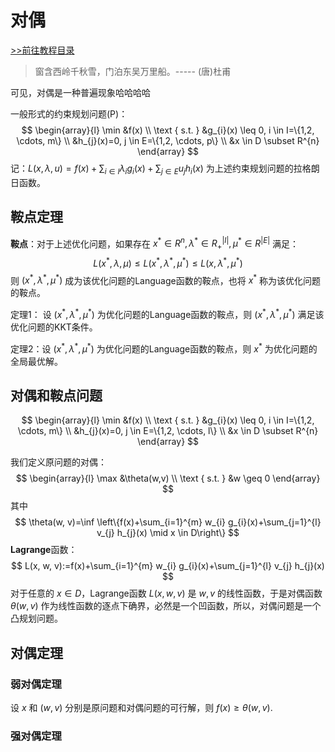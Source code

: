 # 对偶

[>>前往教程目录](guide-opt.md)

> 窗含西岭千秋雪，门泊东吴万里船。----- (唐)杜甫

可见，对偶是一种普遍现象哈哈哈哈

一般形式的约束规划问题(P)：
$$
\begin{array}{l}
\min &f(x) \\
\text { s.t. } &g_{i}(x) \leq 0, i \in I=\{1,2, \cdots, m\} \\
&h_{j}(x)=0, j \in E=\{1,2, \cdots, p\} \\
&x \in D \subset R^{n}
\end{array}
$$
记：$L(x, \lambda, u)=f(x)+\sum_{i \in I} \lambda_{i} g_{i}(x)+\sum_{j \in E} u_{j} h_{i}(x)$ 为上述约束规划问题的拉格朗日函数。

## 鞍点定理

**鞍点**：对于上述优化问题，如果存在 $x^* \in R^n,\lambda^* \in R^{|I|}_+,\mu^* \in R^{|E|}$ 满足：
$$
L\left(x^{*}, \lambda, \mu\right) \leq L\left(x^{*}, \lambda^{*}, \mu^{*}\right) \leq L\left(x, \lambda^{*}, \mu^{*}\right)
$$
则 $(x^{*}, \lambda^{*}, \mu^{*})$ 成为该优化问题的Language函数的鞍点，也将 $x^*$ 称为该优化问题的鞍点。

定理1： 设 $(x^{*}, \lambda^{*}, \mu^{*})$ 为优化问题的Language函数的鞍点，则 $(x^{*}, \lambda^{*}, \mu^{*})$ 满足该优化问题的KKT条件。

定理2：设 $(x^{*}, \lambda^{*}, \mu^{*})$ 为优化问题的Language函数的鞍点，则 $x^*$ 为优化问题的全局最优解。

## 对偶和鞍点问题

$$
\begin{array}{l}
\min &f(x) \\
\text { s.t. } &g_{i}(x) \leq 0, i \in I=\{1,2, \cdots, m\} \\
&h_{j}(x)=0, j \in E=\{1,2, \cdots, l\} \\
&x \in D \subset R^{n}
\end{array}
$$

我们定义原问题的对偶：
$$
\begin{array}{l}
\max &\theta(w,v) \\
\text { s.t. } &w \geq 0
\end{array}
$$
其中
$$
\theta(w, v)=\inf \left\{f(x)+\sum_{i=1}^{m} w_{i} g_{i}(x)+\sum_{j=1}^{l} v_{j} h_{j}(x) \mid x \in D\right\}
$$
**Lagrange**函数：
$$
L(x, w, v):=f(x)+\sum_{i=1}^{m} w_{i} g_{i}(x)+\sum_{j=1}^{l} v_{j} h_{j}(x)
$$
对于任意的 $x\in D$，Lagrange函数 $L(x,w,v)$ 是 $w,v$ 的线性函数，于是对偶函数 $\theta(w, v)$ 作为线性函数的逐点下确界，必然是一个凹函数，所以，对偶问题是一个凸规划问题。

## 对偶定理

### 弱对偶定理

设 $x$ 和 $(w, v)$ 分别是原问题和对偶问题的可行解，则 $f (x) \geq \theta(w,v)$.

### 强对偶定理















